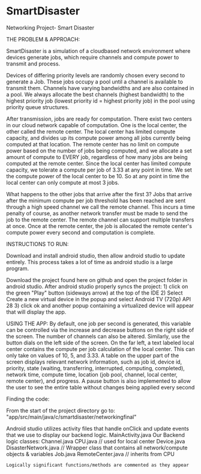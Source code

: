 # SmartDisaster
Networking Project- Smart Disaster

THE PROBLEM & APPROACH:

  SmartDisaster is a simulation of a cloudbased network environment where devices generate jobs, which require channels and compute power to transmit and process.

  Devices of differing priority levels are randomly chosen every second to generate a Job. These jobs occupy a pool until a channel is available to transmit them. Channels have varying bandwidths and are also contained in a pool. We always allocate the best channels (highest bandwidth) to the highest priority job (lowest priority id = highest priority job) in the pool using priority queue structures.

  After transmission, jobs are ready for computation. There exist two centers in our cloud network capable of computation. One is the local center, the other called the remote center. The local center has limited compute capacity, and divides up its compute power among all jobs currently being computed at that location. The remote center has no limit on compute power based on the number of jobs being computed, and we allocate a set amount of compute to EVERY job, regardless of how many jobs are being computed at the remote center. Since the local center has limited compute capacity, we tolerate a compute per job of 3.33 at any point in time. We set the compute power of the local center to be 10. So at any point in time the local center can only compute at most 3 jobs. 

  What happens to the other jobs that arrive after the first 3? Jobs that arrive after the minimum compute per job threshold has been reached are sent through a high speed channel we call the remote channel. This incurs a time penalty of course, as another network transfer must be made to send the job to the remote center. The remote channel can support multiple transfers at once. Once at the remote center, the job is allocated the remote center's compute power every second and computation is complete.

INSTRUCTIONS TO RUN:

  Download and install android studio, then allow android studio to update entirely. This process takes a lot of time as android studio is a large program.

  Download the project found here on github and open the project folder in android studio.
  After android studio properly syncs the project:
    1) click on the green "Play" button (sideways arrow) at the top of the IDE
    2) Select Create a new virtual device in the popup and select Android TV (720p) API 28
    3) click ok and another popup containing a virtualized device will appear that will display the app.

USING THE APP:
  By default, one job per second is generated, this variable can be controlled via the increase and decrease buttons on the right side of the screen.
  The number of channels can also be altered. Similarly, use the button dials on the left side of the screen.
  On the far left, a text labeled local center contains the compute per job calculation of the local center. This can only take on values of 10, 5, and 3.33.
  A table on the upper part of the screen displays relevant network information, such as job id, device id, priority, state (waiting, transferring, interrupted, computing, completed), network time, compute time, location (job pool, channel, local center, remote center), and progress.
  A pause button is also implemented to allow the user to see the entire table without changes being applied every second

Finding the code:
  
  From the start of the project directory go to: "app/src/main/java/c/smartdisaster/networkingfinal"

  Android studio utilizes activity files that handle onClick and update events that we use to display our backend logic.
    MainActivity.java
  Our Backend logic classes:
    Channel.java 
    CPU.java // used for local center
    Device.java
    DisasterNetwork.java // Wrapper class that contains all network/compute objects & variables
    Job.java
    RemoteCenter.java // inherits from CPU
  
    Logically significant functions/methods are commented as they appear
  
